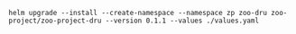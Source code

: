 `helm upgrade --install --create-namespace --namespace zp zoo-dru zoo-project/zoo-project-dru --version 0.1.1 --values ./values.yaml`
